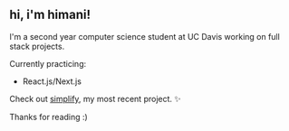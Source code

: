 ## hi, i'm himani!
I'm a second year computer science student at UC Davis working on full stack projects. 

Currently practicing:
- React.js/Next.js

Check out [simplify](https://github.com/himanimanjunath/simplify), my most recent project. ✨

Thanks for reading :)
